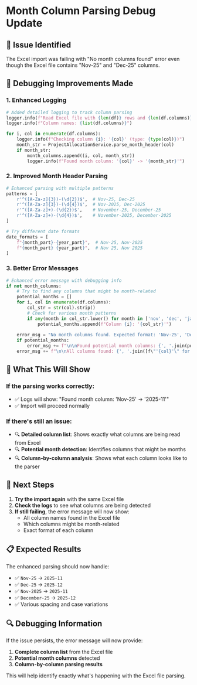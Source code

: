 # Month Column Parsing Debug Update

## 🐛 **Issue Identified**
The Excel import was failing with "No month columns found" error even though the Excel file contains "Nov-25" and "Dec-25" columns.

## 🔧 **Debugging Improvements Made**

### **1. Enhanced Logging**
```python
# Added detailed logging to track column parsing
logger.info(f"Read Excel file with {len(df)} rows and {len(df.columns)} columns")
logger.info(f"Column names: {list(df.columns)}")

for i, col in enumerate(df.columns):
    logger.info(f"Checking column {i}: '{col}' (type: {type(col)})")
    month_str = ProjectAllocationService.parse_month_header(col)
    if month_str:
        month_columns.append((i, col, month_str))
        logger.info(f"Found month column: '{col}' -> '{month_str}'")
```

### **2. Improved Month Header Parsing**
```python
# Enhanced parsing with multiple patterns
patterns = [
    r'^([A-Za-z]{3})-(\d{2})$',  # Nov-25, Dec-25
    r'^([A-Za-z]{3})-(\d{4})$',  # Nov-2025, Dec-2025
    r'^([A-Za-z]+)-(\d{2})$',    # November-25, December-25
    r'^([A-Za-z]+)-(\d{4})$',    # November-2025, December-2025
]

# Try different date formats
date_formats = [
    f"{month_part}-{year_part}",  # Nov-25, Nov-2025
    f"{month_part} {year_part}",  # Nov 25, Nov 2025
]
```

### **3. Better Error Messages**
```python
# Enhanced error message with debugging info
if not month_columns:
    # Try to find any columns that might be month-related
    potential_months = []
    for i, col in enumerate(df.columns):
        col_str = str(col).strip()
        # Check for various month patterns
        if any(month in col_str.lower() for month in ['nov', 'dec', 'jan', 'feb', 'mar', 'apr', 'may', 'jun', 'jul', 'aug', 'sep', 'oct']):
            potential_months.append(f"Column {i}: '{col_str}'")
    
    error_msg = "No month columns found. Expected format: 'Nov-25', 'Dec-25', etc."
    if potential_months:
        error_msg += f"\n\nFound potential month columns: {', '.join(potential_months[:5])}"
    error_msg += f"\n\nAll columns found: {', '.join([f\"'{col}'\" for col in df.columns])}"
```

## 🎯 **What This Will Show**

### **If the parsing works correctly:**
- ✅ Logs will show: "Found month column: 'Nov-25' -> '2025-11'"
- ✅ Import will proceed normally

### **If there's still an issue:**
- 🔍 **Detailed column list**: Shows exactly what columns are being read from Excel
- 🔍 **Potential month detection**: Identifies columns that might be months
- 🔍 **Column-by-column analysis**: Shows what each column looks like to the parser

## 🚀 **Next Steps**

1. **Try the import again** with the same Excel file
2. **Check the logs** to see what columns are being detected
3. **If still failing**, the error message will now show:
   - All column names found in the Excel file
   - Which columns might be month-related
   - Exact format of each column

## 📋 **Expected Results**

The enhanced parsing should now handle:
- ✅ `Nov-25` → `2025-11`
- ✅ `Dec-25` → `2025-12`
- ✅ `Nov-2025` → `2025-11`
- ✅ `December-25` → `2025-12`
- ✅ Various spacing and case variations

## 🔍 **Debugging Information**

If the issue persists, the error message will now provide:
1. **Complete column list** from the Excel file
2. **Potential month columns** detected
3. **Column-by-column parsing results**

This will help identify exactly what's happening with the Excel file parsing.
